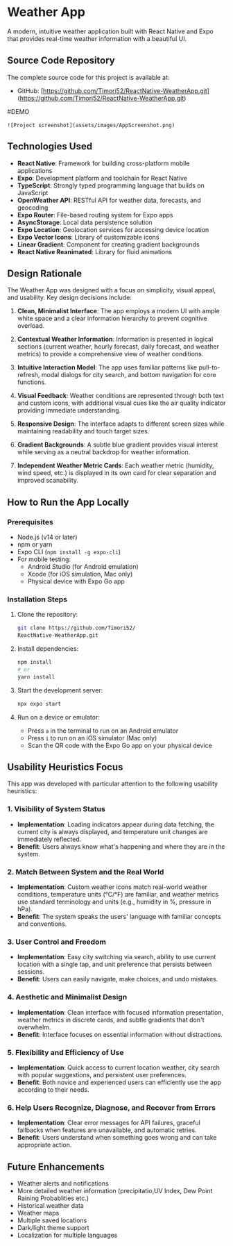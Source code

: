 # Weather App

A modern, intuitive weather application built with React Native and Expo that provides real-time weather information with a beautiful UI.

## Source Code Repository

The complete source code for this project is available at:
- GitHub: [https://github.com/Timori52/ReactNative-WeatherApp.git]
(https://github.com/Timori52/ReactNative-WeatherApp.git)

#DEMO

    ![Project screenshot](assets/images/AppScreenshot.png)

## Technologies Used

- **React Native**: Framework for building cross-platform mobile applications
- **Expo**: Development platform and toolchain for React Native
- **TypeScript**: Strongly typed programming language that builds on JavaScript
- **OpenWeather API**: RESTful API for weather data, forecasts, and geocoding
- **Expo Router**: File-based routing system for Expo apps
- **AsyncStorage**: Local data persistence solution
- **Expo Location**: Geolocation services for accessing device location
- **Expo Vector Icons**: Library of customizable icons
- **Linear Gradient**: Component for creating gradient backgrounds
- **React Native Reanimated**: Library for fluid animations

## Design Rationale

The Weather App was designed with a focus on simplicity, visual appeal, and usability. Key design decisions include:

1. **Clean, Minimalist Interface**: The app employs a modern UI with ample white space and a clear information hierarchy to prevent cognitive overload.

2. **Contextual Weather Information**: Information is presented in logical sections (current weather, hourly forecast, daily forecast, and weather metrics) to provide a comprehensive view of weather conditions.

3. **Intuitive Interaction Model**: The app uses familiar patterns like pull-to-refresh, modal dialogs for city search, and bottom navigation for core functions.

4. **Visual Feedback**: Weather conditions are represented through both text and custom icons, with additional visual cues like the air quality indicator providing immediate understanding.

5. **Responsive Design**: The interface adapts to different screen sizes while maintaining readability and touch target sizes.

6. **Gradient Backgrounds**: A subtle blue gradient provides visual interest while serving as a neutral backdrop for weather information.

7. **Independent Weather Metric Cards**: Each weather metric (humidity, wind speed, etc.) is displayed in its own card for clear separation and improved scanability.

## How to Run the App Locally

### Prerequisites

- Node.js (v14 or later)
- npm or yarn
- Expo CLI (`npm install -g expo-cli`)
- For mobile testing:
  - Android Studio (for Android emulation)
  - Xcode (for iOS simulation, Mac only)
  - Physical device with Expo Go app

### Installation Steps

1. Clone the repository:
   ```bash
   git clone https://github.com/Timori52/
   ReactNative-WeatherApp.git
   ```

2. Install dependencies:
   ```bash
   npm install
   # or
   yarn install
   ```

3. Start the development server:
   ```bash
   npx expo start
   ```

4. Run on a device or emulator:
   - Press `a` in the terminal to run on an Android emulator
   - Press `i` to run on an iOS simulator (Mac only)
   - Scan the QR code with the Expo Go app on your physical device

## Usability Heuristics Focus

This app was developed with particular attention to the following usability heuristics:

### 1. Visibility of System Status
- **Implementation**: Loading indicators appear during data fetching, the current city is always displayed, and temperature unit changes are immediately reflected.
- **Benefit**: Users always know what's happening and where they are in the system.

### 2. Match Between System and the Real World
- **Implementation**: Custom weather icons match real-world weather conditions, temperature units (°C/°F) are familiar, and weather metrics use standard terminology and units (e.g., humidity in %, pressure in hPa).
- **Benefit**: The system speaks the users' language with familiar concepts and conventions.

### 3. User Control and Freedom
- **Implementation**: Easy city switching via search, ability to use current location with a single tap, and unit preference that persists between sessions.
- **Benefit**: Users can easily navigate, make choices, and undo mistakes.

### 4. Aesthetic and Minimalist Design
- **Implementation**: Clean interface with focused information presentation, weather metrics in discrete cards, and subtle gradients that don't overwhelm.
- **Benefit**: Interface focuses on essential information without distractions.

### 5. Flexibility and Efficiency of Use
- **Implementation**: Quick access to current location weather, city search with popular suggestions, and persistent user preferences.
- **Benefit**: Both novice and experienced users can efficiently use the app according to their needs.

### 6. Help Users Recognize, Diagnose, and Recover from Errors
- **Implementation**: Clear error messages for API failures, graceful fallbacks when features are unavailable, and automatic retries.
- **Benefit**: Users understand when something goes wrong and can take appropriate action.

## Future Enhancements

- Weather alerts and notifications
- More detailed weather information (precipitatio,UV Index, Dew Point Raining Probablities etc.)
- Historical weather data
- Weather maps
- Multiple saved locations
- Dark/light theme support
- Localization for multiple languages
